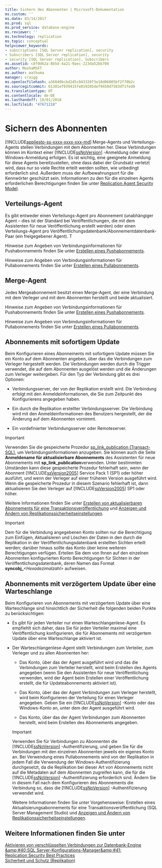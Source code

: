 ```yaml
---
title: Sichern des Abonnenten | Microsoft-Dokumentation
ms.custom: ''
ms.date: 03/14/2017
ms.prod: sql
ms.prod_service: database-engine
ms.reviewer: ''
ms.technology: replication
ms.topic: conceptual
helpviewer_keywords:
- subscriptions [SQL Server replication], security
- Subscribers [SQL Server replication], security
- security [SQL Server replication], Subscribers
ms.assetid: c8f0d62a-8b5d-4a21-9aec-223da52bb708
author: MashaMSFT
ms.author: mathoma
manager: craigg
ms.openlocfilehash: a36049bcbd2d5c043320f3e10d06005bf2f70b2c
ms.sourcegitcommit: 61381ef939415fe019285def9450d7583df1fed0
ms.translationtype: HT
ms.contentlocale: de-DE
ms.lasthandoff: 10/01/2018
ms.locfileid: "47671218"
---
```

# <a name="secure-the-subscriber"></a>Sichern des Abonnenten
[!INCLUDE[appliesto-ss-xxxx-xxxx-xxx-md](../../../includes/appliesto-ss-xxxx-xxxx-xxx-md.md)]
  Merge-Agents und Verteilungs-Agents stellen Verbindungen mit dem Abonnenten her. Diese Verbindungen können im Kontext einer [!INCLUDE[ssNoVersion](../../../includes/ssnoversion-md.md)] -Anmeldung oder einer Windows-Anmeldung erfolgen. Es ist wichtig, eine geeignete Anmeldung für diese Agents bereitzustellen, ohne dass dabei der Grundsatz verletzt wird, dass nur so viele Rechte erteilt werden sollten, wie unbedingt erforderlich sind. Außerdem muss der Aufbewahrungsort für die Kennwörter geschützt sein. Informationen zu den für die einzelnen Agents erforderlichen Berechtigungen finden Sie unter [Replication Agent Security Model](../../../relational-databases/replication/security/replication-agent-security-model.md).  
  
## <a name="distribution-agent"></a>Verteilungs-Agent  
 Es gibt entweder einen Verteilungs-Agent pro Abonnement (unabhängiger Agent – dies ist der Standard bei Veröffentlichungen, die mit dem Assistenten für neue Veröffentlichung erstellt werden) oder einen Verteilungs-Agent pro Veröffentlichungsdatenbank/Abonnementdatenbank-Paar (ein freigegebener Agent). T  
  
 Hinweise zum Angeben von Verbindungsinformationen für Pushabonnements finden Sie unter [Erstellen eines Pushabonnements](../../../relational-databases/replication/create-a-push-subscription.md).  
  
 Hinweise zum Angeben von Verbindungsinformationen für Pullabonnements finden Sie unter [Erstellen eines Pullabonnements](../../../relational-databases/replication/create-a-pull-subscription.md).  
  
## <a name="merge-agent"></a>Merge-Agent  
 Jedes Mergeabonnement besitzt einen Merge-Agent, der eine Verbindung mit dem Verleger und mit dem Abonnenten herstellt und beide aktualisiert.  
  
 Hinweise zum Angeben von Verbindungsinformationen für Pushabonnements finden Sie unter [Erstellen eines Pushabonnements](../../../relational-databases/replication/create-a-push-subscription.md).  
  
 Hinweise zum Angeben von Verbindungsinformationen für Pullabonnements finden Sie unter [Erstellen eines Pullabonnements](../../../relational-databases/replication/create-a-pull-subscription.md).  
  
## <a name="immediate-updating-subscriptions"></a>Abonnements mit sofortigem Update  
 Beim Konfigurieren eines Abonnements mit sofortigem Update müssen Sie ein Konto auf dem Abonnenten angeben, über das die Verbindungen zum Verleger hergestellt werden. Die Verbindungen werden durch die Trigger verwendet, die auf dem Abonnenten ausgelöst werden und die Änderungen zum Verleger weitergeben. Für den Typ der Verbindung gibt es drei Optionen:  
  
-   Verbindungsserver, der von der Replikation erstellt wird. Die Verbindung erfolgt mit den Anmeldeinformationen, die Sie zum Zeitpunkt des Konfigurierens angegeben haben.  
  
-   Ein durch die Replikation erstellter Verbindungsserver. Die Verbindung wird mit den Anmeldeinformationen des Benutzers hergestellt, der die Änderung auf dem Abonnenten vornimmt.  
  
-   Ein vordefinierter Verbindungsserver oder Remoteserver.  
  
> [!IMPORTANT]  
>  Verwenden Sie die gespeicherte Prozedur [sp_link_publication &#40;Transact-SQL&#41;](../../../relational-databases/system-stored-procedures/sp-link-publication-transact-sql.md), um Verbindungsinformationen anzugeben. Sie können auch die Seite **Anmeldename für aktualisierbare Abonnements** des Assistenten für neue Abonnements mit **sp_link_publication**verwenden. Unter bestimmten Umständen kann diese gespeicherte Prozedur fehlerhaft sein, wenn der Abonnent [!INCLUDE[ssVersion2005](../../../includes/ssversion2005-md.md)] Service Pack 1 (SP1) oder höher ausführt, und wenn der Verleger auf einer früheren Version ausgeführt wird. Wenn die gespeicherte Prozedur in diesem Szenario fehlerhaft ist, dann aktualisieren Sie den Verleger auf [!INCLUDE[ssVersion2005](../../../includes/ssversion2005-md.md)] SP1 oder höher.  
  
 Weitere Informationen finden Sie unter [Erstellen von aktualisierbaren Abonnements für eine Transaktionsveröffentlichung](../../../relational-databases/replication/publish/create-updatable-subscription-to-transactional-publication.md) und [Anzeigen und Ändern von Replikationssicherheitseinstellungen](../../../relational-databases/replication/security/view-and-modify-replication-security-settings.md).  
  
> [!IMPORTANT]  
>  Dem für die Verbindung angegebenen Konto sollten nur die Berechtigung zum Einfügen, Aktualisieren und Löschen der Daten in den durch die Replikation in der Veröffentlichungsdatenbank erstellten Sichten erteilt werden; darüber hinaus sollte das Konto über keine weiteren Berechtigungen verfügen. Erteilen Sie dem von Ihnen auf den einzelnen Abonnenten konfigurierten Konto Berechtigungen für Sichten in der Veröffentlichungsdatenbank, deren Namen das Format **syncobj_***\<Hexadezimalzahl>* aufweisen.  
  
## <a name="queued-updating-subscriptions"></a>Abonnements mit verzögertem Update über eine Warteschlange  
 Beim Konfigurieren von Abonnements mit verzögertem Update über eine Warteschlange sind hinsichtlich der Sicherheit die folgenden beiden Punkte zu berücksichtigen:  
  
-   Es gibt für jeden Verteiler nur einen Warteschlangenlese-Agent. Es empfiehlt sich daher, dass Sie für jeden Verteiler maximal eine Veröffentlichung konfigurieren, die für Abonnements mit verzögertem Update über eine Warteschlange aktiviert ist.  
  
-   Der Warteschlangenlese-Agent stellt Verbindungen zum Verteiler, zum Verleger und zu allen Abonnenten her:  
  
    -   Das Konto, über das der Agent ausgeführt wird und das die Verbindungen zum Verteiler herstellt, wird beim Erstellen des Agents angegeben (wenn Sie den Assistenten für neue Veröffentlichung verwenden, wird der Agent beim Erstellen einer Veröffentlichung erstellt, die für Updateabonnements aktiviert ist).  
  
    -   Das Konto, über das der Agent Verbindungen zum Verleger herstellt, wird beim Konfigurieren der Verteilung für einen Verleger angegeben. Geben Sie ein [!INCLUDE[ssNoVersion](../../../includes/ssnoversion-md.md)] -Konto oder das Windows-Konto an, unter dem der Agent ausgeführt wird.  
  
    -   Das Konto, über das der Agent Verbindungen zum Abonnenten herstellt, wird beim Erstellen des Abonnements angegeben.  
  
    > [!IMPORTANT]  
    >  Verwenden Sie für Verbindungen zu Abonnenten die [!INCLUDE[ssNoVersion](../../../includes/ssnoversion-md.md)] -Authentifizierung, und geben Sie für die Verbindungen mit den einzelnen Abonnenten jeweils ein eigenes Konto an. Bei Verwendung eines Pullabonnements wird von der Replikation in jedem Fall die Verwendung der Windows-Authentifizierung durchgesetzt, da die Replikation bei dieser Art von Abonnements nicht auf die Metadaten auf dem Abonnenten zugreifen kann, die für die [!INCLUDE[ssNoVersion](../../../includes/ssnoversion-md.md)] -Authentifizierung erforderlich sind. Ändern Sie in diesem Fall nach dem Konfigurieren des Abonnements die Verbindung so, dass die [!INCLUDE[ssNoVersion](../../../includes/ssnoversion-md.md)] -Authentifizierung verwendet wird.  
  
     Weitere Informationen finden Sie unter Vorgehensweise: Erstellen eines Aktualisierungsabonnements für eine Transaktionsveröffentlichung (SQL Server Management Studio) und [Anzeigen und Ändern von Replikationssicherheitseinstellungen](../../../relational-databases/replication/security/view-and-modify-replication-security-settings.md).  
  
## <a name="see-also"></a>Weitere Informationen finden Sie unter  
 [Aktivieren von verschlüsselten Verbindungen zur Datenbank-Engine &amp;amp;#40;SQL Server-Konfigurations-Manager&amp;amp;#41;](../../../database-engine/configure-windows/enable-encrypted-connections-to-the-database-engine.md)   
 [Replication Security Best Practices](../../../relational-databases/replication/security/replication-security-best-practices.md)   
 [Sicherheit und Schutz &#40;Replikation&#41;](../../../relational-databases/replication/security/security-and-protection-replication.md)  
  
  
